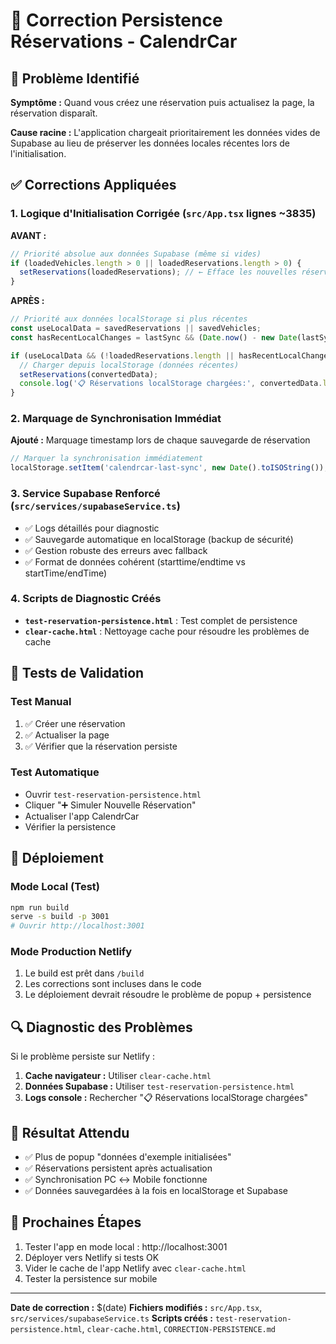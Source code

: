 # 🔧 Correction Persistence Réservations - CalendrCar

## 🚨 Problème Identifié

**Symptôme :** Quand vous créez une réservation puis actualisez la page, la réservation disparaît.

**Cause racine :** L'application chargeait prioritairement les données vides de Supabase au lieu de préserver les données locales récentes lors de l'initialisation.

## ✅ Corrections Appliquées

### 1. **Logique d'Initialisation Corrigée** (`src/App.tsx` lignes ~3835)

**AVANT :** 
```typescript
// Priorité absolue aux données Supabase (même si vides)
if (loadedVehicles.length > 0 || loadedReservations.length > 0) {
  setReservations(loadedReservations); // ← Efface les nouvelles réservations !
}
```

**APRÈS :**
```typescript
// Priorité aux données localStorage si plus récentes
const useLocalData = savedReservations || savedVehicles;
const hasRecentLocalChanges = lastSync && (Date.now() - new Date(lastSync).getTime() < 60000);

if (useLocalData && (!loadedReservations.length || hasRecentLocalChanges)) {
  // Charger depuis localStorage (données récentes)
  setReservations(convertedData);
  console.log('📋 Réservations localStorage chargées:', convertedData.length);
}
```

### 2. **Marquage de Synchronisation Immédiat**

**Ajouté :** Marquage timestamp lors de chaque sauvegarde de réservation
```typescript
// Marquer la synchronisation immédiatement
localStorage.setItem('calendrcar-last-sync', new Date().toISOString());
```

### 3. **Service Supabase Renforcé** (`src/services/supabaseService.ts`)

- ✅ Logs détaillés pour diagnostic
- ✅ Sauvegarde automatique en localStorage (backup de sécurité)
- ✅ Gestion robuste des erreurs avec fallback
- ✅ Format de données cohérent (starttime/endtime vs startTime/endTime)

### 4. **Scripts de Diagnostic Créés**

- **`test-reservation-persistence.html`** : Test complet de persistence
- **`clear-cache.html`** : Nettoyage cache pour résoudre les problèmes de cache

## 🧪 Tests de Validation

### Test Manual
1. ✅ Créer une réservation
2. ✅ Actualiser la page
3. ✅ Vérifier que la réservation persiste

### Test Automatique
- Ouvrir `test-reservation-persistence.html`
- Cliquer "➕ Simuler Nouvelle Réservation"
- Actualiser l'app CalendrCar
- Vérifier la persistence

## 📱 Déploiement

### Mode Local (Test)
```bash
npm run build
serve -s build -p 3001
# Ouvrir http://localhost:3001
```

### Mode Production Netlify
1. Le build est prêt dans `/build`
2. Les corrections sont incluses dans le code
3. Le déploiement devrait résoudre le problème de popup + persistence

## 🔍 Diagnostic des Problèmes

Si le problème persiste sur Netlify :

1. **Cache navigateur :** Utiliser `clear-cache.html`
2. **Données Supabase :** Utiliser `test-reservation-persistence.html`
3. **Logs console :** Rechercher "📋 Réservations localStorage chargées"

## 🎯 Résultat Attendu

- ✅ Plus de popup "données d'exemple initialisées"
- ✅ Réservations persistent après actualisation
- ✅ Synchronisation PC ↔ Mobile fonctionne
- ✅ Données sauvegardées à la fois en localStorage et Supabase

## 🚀 Prochaines Étapes

1. Tester l'app en mode local : http://localhost:3001
2. Déployer vers Netlify si tests OK
3. Vider le cache de l'app Netlify avec `clear-cache.html`
4. Tester la persistence sur mobile

---

**Date de correction :** $(date)
**Fichiers modifiés :** `src/App.tsx`, `src/services/supabaseService.ts`
**Scripts créés :** `test-reservation-persistence.html`, `clear-cache.html`, `CORRECTION-PERSISTENCE.md` 